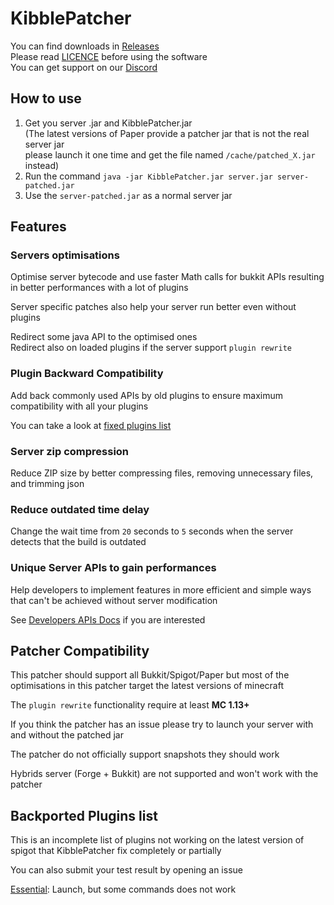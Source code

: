 # KibblePatcher

You can find downloads in [Releases](https://github.com/KibbleLands/KibblePatcher/releases)  
Please read [LICENCE](https://github.com/Fox2Code/Repacker/blob/master/LICENSE) before using the software  
You can get support on our [Discord](https://discord.gg/qgk4Saq)

## How to use

1. Get you server .jar and KibblePatcher.jar  
(The latest versions of Paper provide a patcher jar that is not the real server jar  
please launch it one time and get the file named `/cache/patched_X.jar` instead)
2. Run the command `java -jar KibblePatcher.jar server.jar server-patched.jar`
3. Use the `server-patched.jar` as a normal server jar

## Features

### Servers optimisations

Optimise server bytecode and use faster Math calls for bukkit APIs resulting in better performances with a lot of plugins

Server specific patches also help your server run better even without plugins

Redirect some java API to the optimised ones  
Redirect also on loaded plugins if the server support `plugin rewrite`

### Plugin Backward Compatibility

Add back commonly used APIs by old plugins to ensure maximum compatibility with all your plugins

You can take a look at [fixed plugins list](#fixed-plugins-list)

### Server zip compression

Reduce ZIP size by better compressing files, removing unnecessary files, and trimming json

### Reduce outdated time delay

Change the wait time from `20` seconds to `5` seconds when the server detects that the build is outdated

### Unique Server APIs to gain performances

Help developers to implement features in more efficient and simple
ways that can't be achieved without server modification

See [Developers APIs Docs](docs/README.md) if you are interested

## Patcher Compatibility

This patcher should support all Bukkit/Spigot/Paper but most of the optimisations in this patcher target the latest versions of minecraft

The `plugin rewrite` functionality require at least **MC 1.13+**

If you think the patcher has an issue please try to launch your server with and without the patched jar 

The patcher do not officially support snapshots they should work

Hybrids server (Forge + Bukkit) are not supported and won't work with the patcher

## Backported Plugins list

This is an incomplete list of plugins not working on the
latest version of spigot that KibblePatcher fix completely or partially

You can also submit your test result by opening an issue

[Essential](https://dev.bukkit.org/projects/essentials): 
Launch, but some commands does not work  

